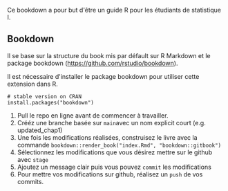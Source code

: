 Ce bookdown a pour but d'être un guide R pour les étudiants de statistique I.

## Bookdown

Il se base sur la structure du book mis par défault sur R Markdown et le package bookdown (https://github.com/rstudio/bookdown). 

Il est nécessaire d'installer le package bookdown pour utiliser cette extension dans R.

```{r}
# stable version on CRAN
install.packages("bookdown")
```

1. Pull le repo en ligne avant de commencer à travailler.
1. Crééz une branche basée sur `main`avec un nom explicit court (e.g. updated_chap1)
1. Une fois les modifications réalisées, construisez le livre avec la commande `bookdown::render_book("index.Rmd", "bookdown::gitbook")`
1. Sélectionnez les modifications que vous désirez mettre sur le github avec `stage`
1. Ajoutez un message clair puis vous pouvez `commit` les modifications
1. Pour mettre vos modifications sur github, réalisez un `push` de vos commits.

